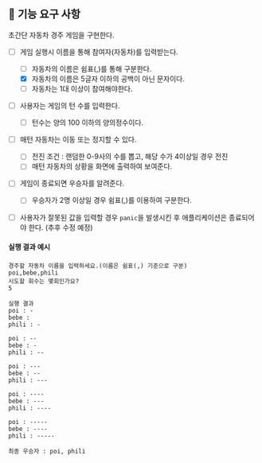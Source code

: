 ## 🚀 기능 요구 사항

초간단 자동차 경주 게임을 구현한다.

- [ ] 게임 실행시 이름을 통해 참여자(자동차)를 입력받는다.

  - [ ] 자동차의 이름은 쉼표(,)를 통해 구분한다.
  - [x] 자동차의 이름은 5글자 이하의 공백이 아닌 문자이다.
  - [ ] 자동차는 1대 이상이 참여해야한다.

- [ ] 사용자는 게임의 턴 수를 입력한다.

  - [ ] 턴수는 양의 100 이하의 양의정수이다.

- [ ] 매턴 자동차는 이동 또는 정지할 수 있다.

  - [ ] 전진 조건 : 랜덤한 0-9사의 수를 뽑고, 해당 수가 4이상일 경우 전진
  - [ ] 매턴 자동차의 상황을 화면에 출력하여 보여준다.

- [ ] 게임이 종료되면 우승자를 알려준다.

  - [ ] 우승자가 2명 이상일 경우 쉼표(,)를 이용하여 구분한다.

- [ ] 사용자가 잘못된 값을 입력할 경우 `panic`을 발생시킨 후 애플리케이션은 종료되어야 한다. (추후 수정 예정)

#### 실행 결과 예시

```
경주할 자동차 이름을 입력하세요.(이름은 쉼표(,) 기준으로 구분)
poi,bebe,phili
시도할 회수는 몇회인가요?
5

실행 결과
poi : -
bebe :
phili : -

poi : --
bebe : -
phili : --

poi : ---
bebe : --
phili : ---

poi : ----
bebe : ---
phili : ----

poi : -----
bebe : ----
phili : -----

최종 우승자 : poi, phili
```
